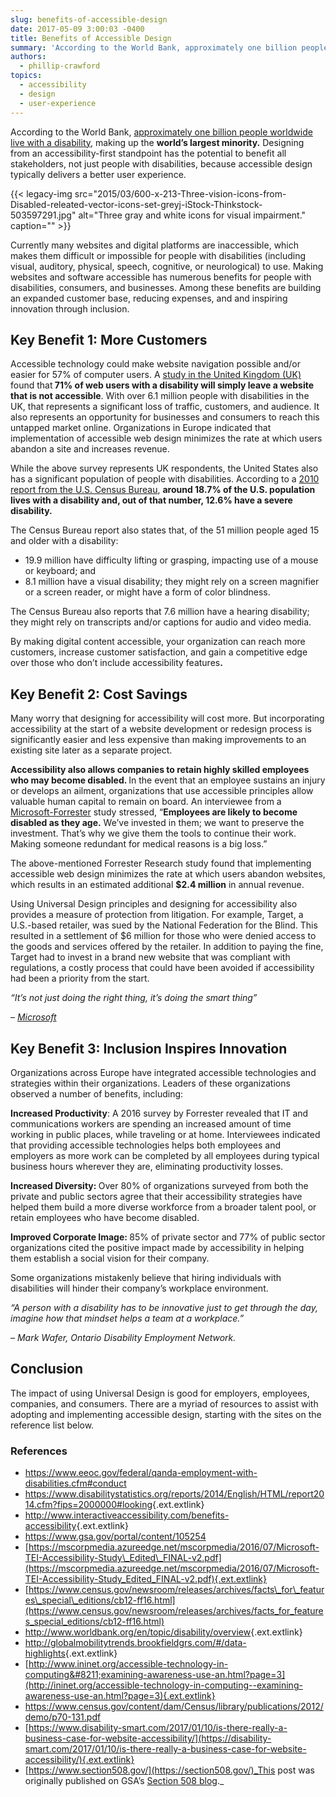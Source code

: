 ```yaml
---
slug: benefits-of-accessible-design
date: 2017-05-09 3:00:03 -0400
title: Benefits of Accessible Design
summary: 'According to the World Bank, approximately one billion people worldwide live with a disability, making up the world&#8217;s largest minority. Designing from an accessibility-first standpoint has the potential to benefit all stakeholders, not just people with disabilities, because accessible design typically delivers a better user experience. Currently many websites and digital platforms are inaccessible, which makes them difficult'
authors:
  - phillip-crawford
topics:
  - accessibility
  - design
  - user-experience
---
```


<p>
  According to the World Bank, <a class="ext extlink" href="http://www.worldbank.org/en/topic/disability/overview">approximately one billion people worldwide live with a disability</a>, making up the <strong>world&#8217;s largest minority.</strong> Designing from an accessibility-first standpoint has the potential to benefit all stakeholders, not just people with disabilities, because accessible design typically delivers a better user experience.
</p> {{< legacy-img src="2015/03/600-x-213-Three-vision-icons-from-Disabled-releated-vector-icons-set-greyj-iStock-Thinkstock-503597291.jpg" alt="Three gray and white icons for visual impairment." caption="" >}} 

<p>
  Currently many websites and digital platforms are inaccessible, which makes them difficult or impossible for people with disabilities (including visual, auditory, physical, speech, cognitive, or neurological) to use. Making websites and software accessible has numerous benefits for people with disabilities, consumers, and businesses. Among these benefits are building an expanded customer base, reducing expenses, and and inspiring innovation through inclusion.
</p>

## **Key Benefit 1: More Customers**

<p>
  Accessible technology could make website navigation possible and/or easier for 57% of computer users. A <a class="ext extlink" href="https://disability-smart.com/2017/01/10/is-there-really-a-business-case-for-website-accessibility/">study in the United Kingdom (UK)</a> found that<strong> 71% of web users with a disability will simply leave a website that is not accessible</strong>. With over 6.1 million people with disabilities in the UK, that represents a significant loss of traffic, customers, and audience. It also represents an opportunity for businesses and consumers to reach this untapped market online. Organizations in Europe indicated that implementation of accessible web design minimizes the rate at which users abandon a site and increases revenue.
</p>

<p>
  While the above survey represents UK respondents, the United States also has a significant population of people with disabilities. According to a <a href="https://www.census.gov/content/dam/Census/library/publications/2012/demo/p70-131.pdf">2010 report from the U.S. Census Bureau</a>, <strong>around 18.7% of the U.S. population lives with a disability and, out of that number, 12.6% have a severe disability.</strong>
</p>

<p>
  The Census Bureau report also states that, of the 51 million people aged 15 and older with a disability:
</p>

  * 19.9 million have difficulty lifting or grasping, impacting use of a mouse or keyboard; and
  * 8.1 million have a visual disability; they might rely on a screen magnifier or a screen reader, or might have a form of color blindness.

<p>
  The Census Bureau also reports that 7.6 million have a hearing disability; they might rely on transcripts and/or captions for audio and video media.
</p>

<p>
  By making digital content accessible, your organization can reach more customers, increase customer satisfaction, and gain a competitive edge over those who don’t include accessibility features<strong>.</strong>
</p>

## **Key Benefit 2: Cost Savings**

<p>
  Many worry that designing for accessibility will cost more. But incorporating accessibility at the start of a website development or redesign process is significantly easier and less expensive than making improvements to an existing site later as a separate project.
</p>

<p>
  <strong>Accessibility also allows companies to retain highly skilled employees who may become disabled. </strong>In the event that an employee sustains an injury or develops an ailment, organizations that use accessible principles allow valuable human capital to remain on board. An interviewee from a <a class="ext extlink" href="https://mscorpmedia.azureedge.net/mscorpmedia/2016/07/Microsoft-TEI-Accessibility-Study_Edited_FINAL-v2.pdf">Microsoft-Forrester</a> study stressed, “<strong>Employees are likely to become disabled as they age.</strong> We’ve invested in them; we want to preserve the investment. That’s why we give them the tools to continue their work. Making someone redundant for medical reasons is a big loss.”
</p>

<p>
  The above-mentioned Forrester Research study found that implementing accessible web design minimizes the rate at which users abandon websites, which results in an estimated additional <strong>$2.4 million</strong> in annual revenue.
</p>

<p>
  Using Universal Design principles and designing for accessibility also provides a measure of protection from litigation. For example, Target, a U.S.­-based retailer, was sued by the National Federation for the Blind. This resulted in a settlement of $6 million for those who were denied access to the goods and services offered by the retailer. In addition to paying the fine, Target had to invest in a brand new website that was compliant with regulations, a costly process that could have been avoided if accessibility had been a priority from the start.
</p>

<p class="rtecenter">
  <em>“It’s not just doing the right thing, it’s doing the smart thing”</em>
</p>

<p class="rtecenter">
  <em>&#8211; </em><a class="ext extlink" href="https://blogs.microsoft.com/eupolicy/2016/06/28/accessibility-in-the-workplace-a-competitive-edge/"><em>Microsoft</em></a>
</p>

## **Key Benefit 3: Inclusion Inspires Innovation**

<p>
  Organizations across Europe have integrated accessible technologies and strategies within their organizations. Leaders of these organizations observed a number of benefits, including:
</p>

<p>
  <strong>Increased Productivity</strong>: A 2016 survey by Forrester revealed that IT and communications workers are spending an increased amount of time working in public places, while traveling or at home. Interviewees indicated that providing accessible technologies helps both employees and employers as more work can be completed by all employees during typical business hours wherever they are, eliminating productivity losses.
</p>

<p>
  <strong>Increased Diversity: </strong>Over 80% of organizations surveyed from both the private and public sectors agree that their accessibility strategies have helped them build a more diverse workforce from a broader talent pool, or retain employees who have become disabled.
</p>

<p>
  <strong>Improved Corporate Image: </strong>85% of private sector and 77% of public sector organizations cited the positive impact made by accessibility in helping them establish a social vision for their company.
</p>

<p>
  Some organizations mistakenly believe that hiring individuals with disabilities will hinder their company’s workplace environment.
</p>

<p class="rtecenter">
  <em>“A person with a disability has to be innovative just to get through the day, imagine how that mindset helps a team at a workplace.”</em>
</p>

<p class="rtecenter">
  <em>&#8211; Mark Wafer, Ontario Disability Employment Network.</em>
</p>

## **Conclusion**

<p>
  The impact of using Universal Design is good for employers, employees, companies, and consumers. There are a myriad of resources to assist with adopting and implementing accessible design, starting with the sites on the reference list below.
</p>

### **References**

  * <https://www.eeoc.gov/federal/qanda-employment-with-disabilities.cfm#conduct>
  * <https://www.disabilitystatistics.org/reports/2014/English/HTML/report2014.cfm?fips=2000000#looking>{.ext.extlink}
  * <http://www.interactiveaccessibility.com/benefits-accessibility>{.ext.extlink}
  * <https://www.gsa.gov/portal/content/105254>
  * [https://mscorpmedia.azureedge.net/mscorpmedia/2016/07/Microsoft-TEI-Accessibility-Study\_Edited\_FINAL-v2.pdf](https://mscorpmedia.azureedge.net/mscorpmedia/2016/07/Microsoft-TEI-Accessibility-Study_Edited_FINAL-v2.pdf){.ext.extlink}
  * [https://www.census.gov/newsroom/releases/archives/facts\_for\_features\_special\_editions/cb12-ff16.html](https://www.census.gov/newsroom/releases/archives/facts_for_features_special_editions/cb12-ff16.html)
  * <http://www.worldbank.org/en/topic/disability/overview>{.ext.extlink}
  * <http://globalmobilitytrends.brookfieldgrs.com/#/data-highlights>{.ext.extlink}
  * [http://www.ininet.org/accessible-technology-in-computing&#8211;examining-awareness-use-an.html?page=3](http://ininet.org/accessible-technology-in-computing--examining-awareness-use-an.html?page=3){.ext.extlink}
  * <https://www.census.gov/content/dam/Census/library/publications/2012/demo/p70-131.pdf>
  * [https://www.disability-smart.com/2017/01/10/is-there-really-a-business-case-for-website-accessibility/](https://disability-smart.com/2017/01/10/is-there-really-a-business-case-for-website-accessibility/){.ext.extlink}
  * [https://www.section508.gov/](https://section508.gov/)_This post was originally published on GSA&#8217;s [Section 508 blog](https://section508.gov/content/benefits-accessible-design)._